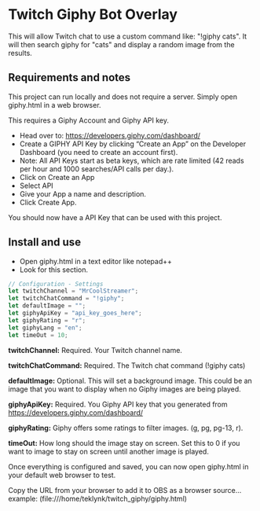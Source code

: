 # Twitch Giphy Bot Overlay

This will allow Twitch chat to use a custom command like: "!giphy cats". It will then search giphy for "cats" and display a random image from the results. 

## Requirements and notes

This project can run locally and does not require a server. Simply open giphy.html in a web browser. 

This requires a Giphy Account and Giphy API key.

- Head over to: https://developers.giphy.com/dashboard/ 
- Create a GIPHY API Key by clicking “Create an App” on the Developer Dashboard (you need to create an account first).
- Note: All API Keys start as beta keys, which are rate limited (42 reads per hour and 1000 searches/API calls per day.).
- Click on Create an App
- Select API
- Give your App a name and description.
- Click Create App. 

You should now have a API Key that can be used with this project.

## Install and use

- Open giphy.html in a text editor like notepad++
- Look for this section. 
```javascript
// Configuration - Settings
let twitchChannel = "MrCoolStreamer";
let twitchChatCommand = "!giphy";
let defaultImage = "";
let giphyApiKey = "api_key_goes_here";
let giphyRating = "r";
let giphyLang = "en";
let timeOut = 10;
```

**twitchChannel:** Required. Your Twitch channel name.

**twitchChatCommand:** Required. The Twitch chat command (!giphy cats)

**defaultImage:** Optional. This will set a background image. This could be an image that you want to display when no Giphy images are being played.

**giphyApiKey:** Required. You Giphy API key that you generated from https://developers.giphy.com/dashboard/

**giphyRating:** Giphy offers some ratings to filter images. (g, pg, pg-13, r).

**timeOut:** How long should the image stay on screen. Set this to 0 if you want to image to stay on screen until another image is played.

Once everything is configured and saved, you can now open giphy.html in your default web browser to test. 

Copy the URL from your browser to add it to OBS as a browser source... example: (file:///home/teklynk/twitch_giphy/giphy.html)
